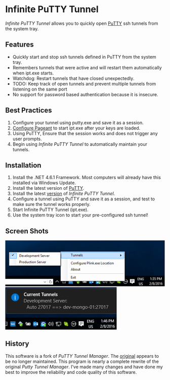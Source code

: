 # Infinite PuTTY Tunnel
*Infinite PuTTY Tunnel* allows you to quickly open [PuTTY](http://www.chiark.greenend.org.uk/~sgtatham/putty/) ssh tunnels from the system tray.

## Features

* Quickly start and stop ssh tunnels defined in PuTTY from the system tray.
* Remembers tunnels that were active and will restart them automatically when ipt.exe starts.
* Watchdog: Restart tunnels that have closed unexpectedly.
* TODO: Keep track of open tunnels and prevent multiple tunnels from listening on the same port
* No support for password based authentication because it is insecure.

## Best Practices
1. Configure your tunnel using putty.exe and save it as a session.
2. [Configure Pageant](http://the.earth.li/~sgtatham/putty/latest/htmldoc/Chapter9.html#pageant-cmdline-command) to start ipt.exe after your keys are loaded.
3. Using PuTTY, Ensure that the session works and does not trigger any user prompts.
4. Begin using *Infinite PuTTY Tunnel* to automatically maintain your tunnels.

## Installation

1. Install the .NET 4.6.1 Framework. Most computers will already have this installed via Windows Update.
2. Install the latest version of [PuTTY](http://the.earth.li/~sgtatham/putty/latest/x86/putty-0.66-installer.exe).
3. Install the latest [version](https://github.com/dietsche/infinite-putty-tunnel/releases) of *Infinite PuTTY Tunnel*.
4. Configure a tunnel using PuTTY and save it as a session, and test to make sure the tunnel works properly.
5. Start Infinite PuTTY Tunnel (ipt.exe).
6. Use the system tray icon to start your pre-configured ssh tunnel!

## Screen Shots

![](screen-shots/SystemTray-Menu.png)
![](screen-shots/SystemTray-CurrentTunnels.png)

## History
This software is a fork of *PuTTY Tunnel Manager*. The [original](https://github.com/joeribekker/putty-tunnel-manager) appears to be no longer maintained.
This program is nearly a complete rewrite of the original *Putty Tunnel Manager*. I've made many changes and have done my best to improve the reliability and code quality of this software.
